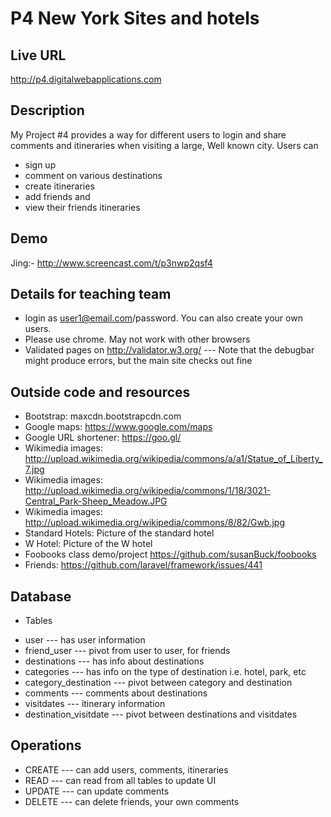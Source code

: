 # P4 New York Sites and hotels

## Live URL
<http://p4.digitalwebapplications.com>

## Description
My Project #4 provides  a way for different users to login and share comments and itineraries when visiting a 
large, Well known city. 
Users can 
- sign up
- comment on various destinations
- create itineraries
- add friends and
- view their friends itineraries

## Demo
Jing:- http://www.screencast.com/t/p3nwp2qsf4 

## Details for teaching team
- login as user1@email.com/password. You can also create your own users.
- Please use chrome. May not work with other browsers
- Validated pages on http://validator.w3.org/  --- Note that the debugbar might produce errors, but the main site checks out fine

## Outside code and resources
- Bootstrap:            maxcdn.bootstrapcdn.com
- Google maps:          https://www.google.com/maps
- Google URL shortener: https://goo.gl/
- Wikimedia images:     http://upload.wikimedia.org/wikipedia/commons/a/a1/Statue_of_Liberty_7.jpg
- Wikimedia images:     http://upload.wikimedia.org/wikipedia/commons/1/18/3021-Central_Park-Sheep_Meadow.JPG
- Wikimedia images:     http://upload.wikimedia.org/wikipedia/commons/8/82/Gwb.jpg
- Standard Hotels:      Picture of the standard hotel
- W Hotel:              Picture of the W hotel
- Foobooks class demo/project https://github.com/susanBuck/foobooks
- Friends:  https://github.com/laravel/framework/issues/441

## Database
- Tables
* user                  --- has user information
* friend_user           --- pivot from user to user, for friends
* destinations          --- has info about destinations
* categories            --- has info on the type of destination i.e. hotel, park, etc
* category_destination  --- pivot between category and destination
* comments              --- comments about destinations              
* visitdates            --- itinerary information
* destination_visitdate --- pivot between destinations and visitdates

## Operations
* CREATE                --- can add users, comments, itineraries
* READ                  --- can read from all tables to update UI
* UPDATE                --- can update comments
* DELETE                --- can delete friends, your own comments
